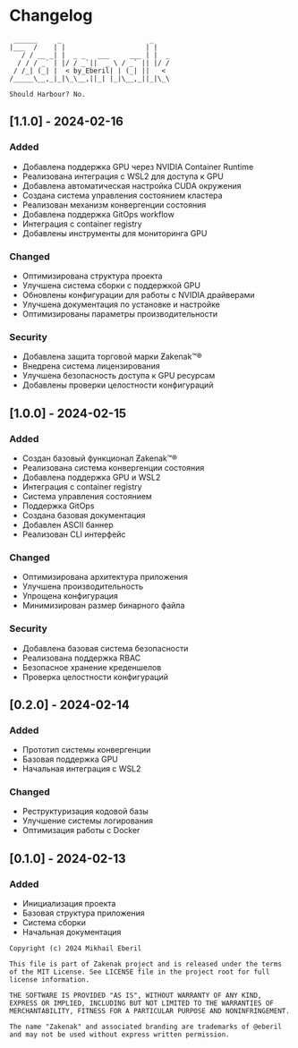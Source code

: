 # Changelog
```ascii
 ______     _                      _    
|___  /    | |                    | |   
   / / __ _| |  _ _   ___     ___ | |  _
  / / / _` | |/ / _`||  _ \ / _` || |/ /
 / /_| (_| |  < by_Eberil| | (_| ||   < 
/_____\__,_|_|\_\__,||_| |_|\__,_||_|\_\

Should Harbour?	No.
```
## [1.1.0] - 2024-02-16

### Added
- Добавлена поддержка GPU через NVIDIA Container Runtime
- Реализована интеграция с WSL2 для доступа к GPU
- Добавлена автоматическая настройка CUDA окружения
- Создана система управления состоянием кластера
- Реализован механизм конвергенции состояния
- Добавлена поддержка GitOps workflow
- Интеграция с container registry
- Добавлены инструменты для мониторинга GPU

### Changed
- Оптимизирована структура проекта
- Улучшена система сборки с поддержкой GPU
- Обновлены конфигурации для работы с NVIDIA драйверами
- Улучшена документация по установке и настройке
- Оптимизированы параметры производительности

### Security
- Добавлена защита торговой марки Ƶakenak™®
- Внедрена система лицензирования
- Улучшена безопасность доступа к GPU ресурсам
- Добавлены проверки целостности конфигураций

## [1.0.0] - 2024-02-15

### Added
- Создан базовый функционал Ƶakenak™®
- Реализована система конвергенции состояния
- Добавлена поддержка GPU и WSL2
- Интеграция с container registry
- Система управления состоянием
- Поддержка GitOps
- Создана базовая документация
- Добавлен ASCII баннер
- Реализован CLI интерфейс

### Changed
- Оптимизирована архитектура приложения
- Улучшена производительность
- Упрощена конфигурация
- Минимизирован размер бинарного файла

### Security
- Добавлена базовая система безопасности
- Реализована поддержка RBAC
- Безопасное хранение креденшелов
- Проверка целостности конфигураций

## [0.2.0] - 2024-02-14

### Added
- Прототип системы конвергенции
- Базовая поддержка GPU
- Начальная интеграция с WSL2

### Changed
- Реструктуризация кодовой базы
- Улучшение системы логирования
- Оптимизация работы с Docker

## [0.1.0] - 2024-02-13

### Added
- Инициализация проекта
- Базовая структура приложения
- Система сборки
- Начальная документация

```plain text
Copyright (c) 2024 Mikhail Eberil

This file is part of Zakenak project and is released under the terms of the MIT License. See LICENSE file in the project root for full license information.

THE SOFTWARE IS PROVIDED "AS IS", WITHOUT WARRANTY OF ANY KIND, EXPRESS OR IMPLIED, INCLUDING BUT NOT LIMITED TO THE WARRANTIES OF MERCHANTABILITY, FITNESS FOR A PARTICULAR PURPOSE AND NONINFRINGEMENT.

The name "Zakenak" and associated branding are trademarks of @eberil and may not be used without express written permission.
```